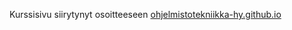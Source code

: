 Kurssisivu siirytynyt osoitteeseen [ohjelmistotekniikka-hy.github.io](ohjelmistotekniikka-hy.github.io)
